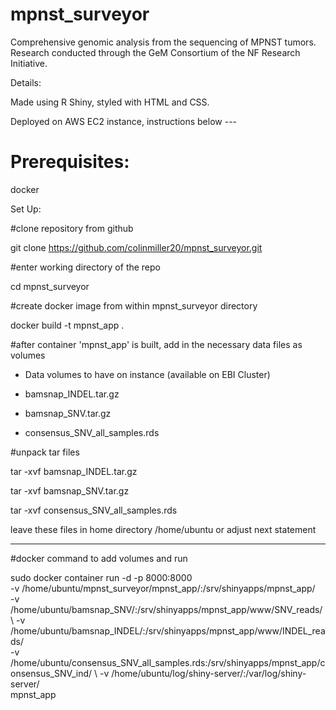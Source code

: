 # mpnst_surveyor

 Comprehensive genomic analysis from the sequencing of MPNST tumors. Research conducted through the GeM Consortium of the NF Research Initiative. 
 
 Details:
 
 Made using R Shiny, styled with HTML and CSS.
 
 Deployed on AWS EC2 instance, instructions below ---
 
 
 # Prerequisites: 
 
 docker 
 
 Set Up: 
 
 #clone repository from github 
 
 git clone https://github.com/colinmiller20/mpnst_surveyor.git
 
 #enter working directory of the repo 
 
 cd mpnst_surveyor 
 
 #create docker image from within mpnst_surveyor directory 
 
 docker build -t mpnst_app . 
 
 #after container 'mpnst_app' is built, add in the necessary data files as volumes 
 
 - Data volumes to have on instance (available on EBI Cluster) 
 
 - bamsnap_INDEL.tar.gz
 - bamsnap_SNV.tar.gz
 - consensus_SNV_all_samples.rds 
 
#unpack tar files 

 tar -xvf bamsnap_INDEL.tar.gz
 
 tar -xvf bamsnap_SNV.tar.gz
 
 tar -xvf consensus_SNV_all_samples.rds
 
 leave these files in home directory /home/ubuntu or adjust next statement 
 
 ------------------------------------
 
 #docker command to add volumes and run
 
sudo docker container run -d -p 8000:8000 \
-v /home/ubuntu/mpnst_surveyor/mpnst_app/:/srv/shinyapps/mpnst_app/ \
-v /home/ubuntu/bamsnap_SNV/:/srv/shinyapps/mpnst_app/www/SNV_reads/ \ 
-v /home/ubuntu/bamsnap_INDEL/:/srv/shinyapps/mpnst_app/www/INDEL_reads/ \
-v /home/ubuntu/consensus_SNV_all_samples.rds:/srv/shinyapps/mpnst_app/consensus_SNV_ind/ \ 
-v /home/ubuntu/log/shiny-server/:/var/log/shiny-server/ \
mpnst_app




 
 
 

 
 
 
